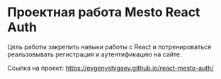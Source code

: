 # Проектная работа Mesto React Auth

Цель работы закрепить навыки работы с React и потренироваться реальзовывать регистрация и аутентификацию на сайте.

Ссылка на проект: https://evgenyshigaev.github.io/react-mesto-auth/

